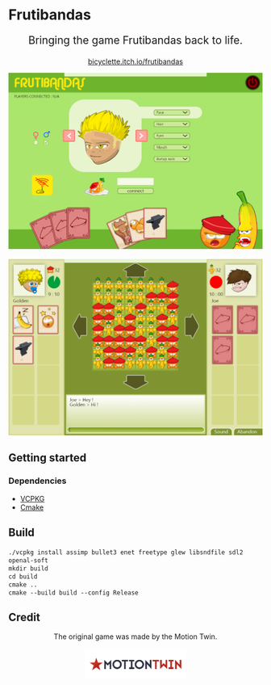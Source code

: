 # Frutibandas

<p align=center style="font-size:150%;">
Bringing the game Frutibandas back to life.<br>

<p align=center>
<a href="https://bicyclette.itch.io/frutibandas">bicyclette.itch.io/frutibandas</a>
</p>


<img alt="home" src="screen_capture/home_page.png">
<br><br>
<img alt="game" src="screen_capture/game_page.png">
</p>

## Getting started

### Dependencies

- [VCPKG](https://github.com/microsoft/vcpkg)
- [Cmake](https://cmake.org/)

## Build

```
./vcpkg install assimp bullet3 enet freetype glew libsndfile sdl2 openal-soft
mkdir build
cd build
cmake ..
cmake --build build --config Release
```

## Credit
<p align=center>
The original game was made by the Motion Twin.<br><br>
<a href="https://motion-twin.com/fr/">
<img alt="Motion Twin" src="logo/motion_twin.png" width="200">
</a>
</p>

